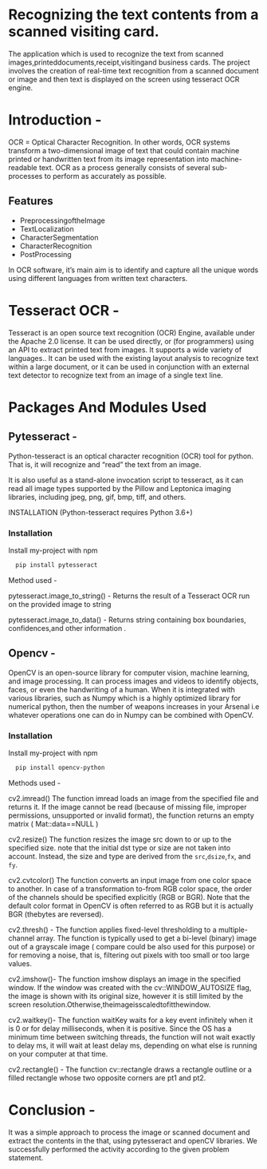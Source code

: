 
# Recognizing the text contents from a scanned visiting card.

The application which is used to recognize the text from scanned images,printeddocuments,receipt,visitingand business cards. The project involves the creation of real-time text recognition from a scanned document or image and then text is displayed on the screen using tesseract OCR engine.


# Introduction -
OCR = Optical Character Recognition. In other words, OCR systems transform a two-dimensional image of text that could contain machine printed or handwritten text from its image representation into machine-readable text. OCR as a process generally consists of several sub-processes to perform as accurately as possible.
## Features

- PreprocessingoftheImage 
- TextLocalization
- CharacterSegmentation
- CharacterRecognition
- PostProcessing

In OCR software, it’s main aim is to identify and capture all the unique
words using different languages from written text characters.
# Tesseract OCR -
Tesseract is an open source text recognition (OCR) Engine, available under the Apache 2.0 license. It can be used directly, or (for programmers) using an API to extract printed text from images. It supports a wide variety of languages.. It can be used with the existing layout analysis to recognize text within a large document, or it can be used in conjunction with an external text detector to recognize text from an image of a single text line.
#  Packages And Modules Used  
## Pytesseract -
Python-tesseract is an optical character recognition (OCR) tool for
python. That is, it will recognize and “read” the text from an image.

It is also useful as a stand-alone invocation script to tesseract, as it can read all image types supported by the Pillow and Leptonica imaging libraries, including jpeg, png, gif, bmp, tiff, and others.

INSTALLATION (Python-tesseract requires Python 3.6+)
### Installation

Install my-project with npm

```bash
  pip install pytesseract
```
Method used -

pytesseract.image_to_string() -
Returns the result of a Tesseract OCR run on the provided image to string

pytesseract.image_to_data() -
Returns string containing box boundaries, confidences,and other information .
##  Opencv  -
OpenCV is an open-source library for computer vision, machine learning, and image processing.
It can process images and videos to identify objects, faces, or even the handwriting of a human.
When it is integrated with various libraries, such as Numpy which is a highly optimized library for numerical python, then the number of weapons increases in your Arsenal i.e whatever operations one can do in Numpy can be combined with OpenCV.
### Installation
Install my-project with npm

```bash
  pip install opencv-python
```
Methods used - 

cv2.imread()
The function imread loads an image from the specified file and returns it. If the image cannot be read (because of missing file, improper permissions, unsupported or invalid format), the function returns an empty matrix ( Mat::data==NULL )

cv2.resize()
The function resizes the image src down to or up to the specified size. note that the initial dst type or size are not taken into account. Instead, the size and type are derived from the `src`,`dsize`,`fx`, and `fy`.

cv2.cvtcolor()
The function converts an input image from one color space to another. In case of a transformation to-from RGB color space, the order of the channels should be specified explicitly (RGB or BGR). Note that the default color
format in OpenCV is often referred to as RGB but it is actually BGR (thebytes are reversed).

cv2.thresh() -
The function applies fixed-level thresholding to a multiple-channel array. The function is typically used to get a bi-level (binary) image out of a grayscale image ( compare could be also used for this purpose) or for removing a noise, that is, filtering out pixels with too small or too large
values.

cv2.imshow()-
The function imshow displays an image in the specified window. If the window was created with the cv::WINDOW_AUTOSIZE flag, the image is shown with its original size, however it is still limited by the screen resolution.Otherwise,theimageisscaledtofitthewindow.

cv2.waitkey()-
The function waitKey waits for a key event infinitely when it is 0 or for delay milliseconds, when it is positive. Since the OS has a minimum time between switching threads, the function will not wait exactly to delay ms, it will wait at least delay ms, depending on what else is running on your computer at that time.

cv2.rectangle() -
The function cv::rectangle draws a rectangle outline or a filled rectangle whose two opposite corners are pt1 and pt2.
# Conclusion -
It was a simple approach to process the image or scanned document and
extract the contents in the that, using pytesseract and openCV libraries.
We successfully performed the activity according to the given problem statement.

